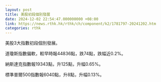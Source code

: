 ```yaml
---
layout: post
title: 美股初段個別發展
date: 2024-12-02 22:54:47.000000000 +08:00
link: https://news.rthk.hk/rthk/ch/component/k2/1781797-20241202.htm
categories: rthk
---
```


美股3大指數初段個別發展。

道瓊斯指數偏軟，較早時報44836點，跌74點，跌幅近0.2%。

納斯達克指數報19343點，升125點，升幅0.65%。

標準普爾500指數報6040點，升8點，升幅0.13%。
